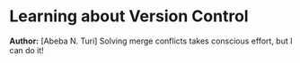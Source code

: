 # Learning about Version Control
**Author:** [Abeba N. Turi]
Solving merge conflicts takes conscious effort, but I can do it!

